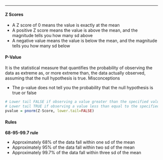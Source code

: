 ***
#### Z Scores
* A Z score of 0 means the value is exactly at the mean
* A positive Z score means the value is above the mean, and the magnitude tells you how many sd above 
* A negative value means the value is below the mean, and the magnitude tells you how many sd below

#### P-Value
It is the statistical measure that quantifies the probability of observing the data as extreme as, or more extreme than, the data actually observed, assuming that the null hypothesis is true.
Misconceptions
* The p-value does not tell you the probability that the null hypothesis is true or false

```R
# Lower tail FALSE if observing a value greater than the specified value
# Lower tail TRUE if observing a value less than equal to the specified value
pvalue = pnorm(Z-Score, lower.tail=FALSE)
```

#### Rules
**68-95-99.7 rule**
* Approximately 68% of the data fall within one sd of the mean
* Approximately 95% of the data fall within two sd of the mean
* Approximately 99.7% of the data fall within three sd of the mean

